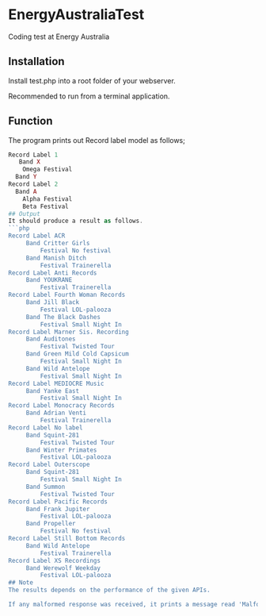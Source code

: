 # EnergyAustraliaTest
Coding test at Energy Australia

## Installation
Install test.php into a root folder of your webserver.

Recommended to run from a terminal application.

## Function
The program prints out Record label model as follows;
```php
Record Label 1
   Band X
    Omega Festival
  Band Y
Record Label 2
  Band A
    Alpha Festival
    Beta Festival
## Output
It should produce a result as follows.
```php
Record Label ACR
	 Band Critter Girls
		 Festival No festival
	 Band Manish Ditch
		 Festival Trainerella
Record Label Anti Records
	 Band YOUKRANE
		 Festival Trainerella
Record Label Fourth Woman Records
	 Band Jill Black
		 Festival LOL-palooza
	 Band The Black Dashes
		 Festival Small Night In
Record Label Marner Sis. Recording
	 Band Auditones
		 Festival Twisted Tour
	 Band Green Mild Cold Capsicum
		 Festival Small Night In
	 Band Wild Antelope
		 Festival Small Night In
Record Label MEDIOCRE Music
	 Band Yanke East
		 Festival Small Night In
Record Label Monocracy Records
	 Band Adrian Venti
		 Festival Trainerella
Record Label No label
	 Band Squint-281
		 Festival Twisted Tour
	 Band Winter Primates
		 Festival LOL-palooza
Record Label Outerscope
	 Band Squint-281
		 Festival Small Night In
	 Band Summon
		 Festival Twisted Tour
Record Label Pacific Records
	 Band Frank Jupiter
		 Festival LOL-palooza
	 Band Propeller
		 Festival No festival
Record Label Still Bottom Records
	 Band Wild Antelope
		 Festival Trainerella
Record Label XS Recordings
	 Band Werewolf Weekday
		 Festival LOL-palooza
## Note
The results depends on the performance of the given APIs. 

If any malformed response was received, it prints a message read 'Malformed response returned from API end point.  try again'

